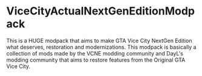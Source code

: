 # ViceCityActualNextGenEditionModpack
This is a HUGE modpack that aims to make GTA Vice City NextGen Edition what deserves, restoration and modernizations. This modpack is basically a collection of mods made by the VCNE modding community and DayL's modding community that aims to restore features from the Original GTA Vice City.
